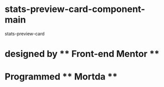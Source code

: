# stats-preview-card-component-main
stats-preview-card

#  designed by ** Front-end Mentor **
#  Programmed ** Mortda **
